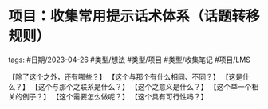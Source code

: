 # 项目：收集常用提示话术体系（话题转移规则）




tags: #日期/2023-04-26 #类型/想法 #类型/项目 #类型/收集笔记 #项目/LMS 


【除了这个之外，还有哪些？】
【这个与那个有什么相同、不同？】
【这是什么？】
【这个与那个之联系是什么？】
【这个之意义是什么？】
【这个举一个相关的例子？】
【这个需要怎么做呢？】
【这个具有可行性吗？】







